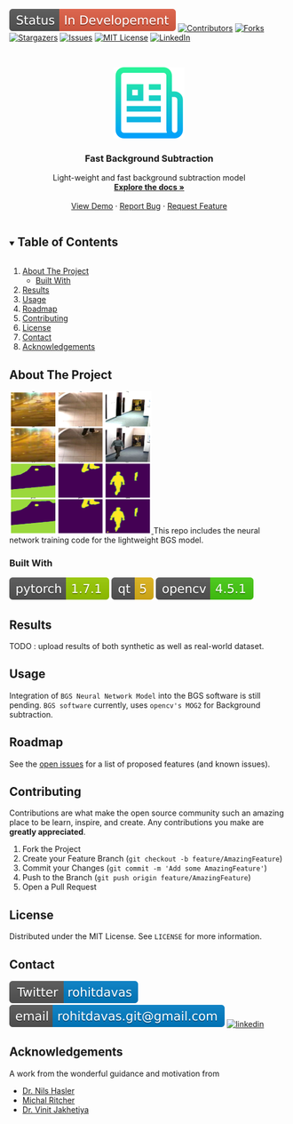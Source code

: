 <!-- PROJECT SHIELDS -->
<!--
*** I'm using markdown "reference style" links for readability.
*** Reference links are enclosed in brackets [ ] instead of parentheses ( ).
*** See the bottom of this document for the declaration of the reference variables
*** for contributors-url, forks-url, etc. This is an optional, concise syntax you may use.
*** https://www.markdownguide.org/basic-syntax/#reference-style-links
-->
[![Status][developement-shield]][developement-shiled-url]
[![Contributors][contributors-shield]][contributors-url]
[![Forks][forks-shield]][forks-url]
[![Stargazers][stars-shield]][stars-url]
[![Issues][issues-shield]][issues-url]
[![MIT License][license-shield]][license-url]
[![LinkedIn][linkedin-shield]][linkedin-url]


<!-- PROJECT LOGO -->
<br />
<p align="center">
  <a href="https://github.com/rohitdavas/fast-background-subtraction">
    <img src="images/logo.png" alt="Logo">
  </a>

  <h3 align="center">Fast Background Subtraction</h3>

  <p align="center">
    Light-weight and fast background subtraction model 
    <br />
    <a href="https://rohitdavas.github.io/projects/Fast-Background-Subtraction.html"><strong>Explore the docs »</strong></a>
    <br />
    <br />
    <a href="https://github.com/rohitdavas/fast-background-subtraction">View Demo</a>
    ·
    <a href="https://github.com/rohitdavas/fast-background-subtraction/issues">Report Bug</a>
    ·
    <a href="https://github.com/rohitdavas/fast-background-subtraction/issues">Request Feature</a>
  </p>
</p>


<!-- TABLE OF CONTENTS -->
<details open="open">
  <summary><h2 style="display: inline-block">Table of Contents</h2></summary>
  <ol>
    <li>
      <a href="#about-the-project">About The Project</a>
      <ul>
        <li><a href="#built-with">Built With</a></li>
      </ul>
    </li>
   <li><a href="#results"> Results </a> </li>
    <li><a href="#usage">Usage</a></li>
    <li><a href="#roadmap">Roadmap</a></li>
    <li><a href="#contributing">Contributing</a></li>
    <li><a href="#license">License</a></li>
    <li><a href="#contact">Contact</a></li>
    <li><a href="#acknowledgements">Acknowledgements</a></li>
  </ol>
</details>



<!-- ABOUT THE PROJECT -->
## About The Project
<a href="https://github.com/rohitdavas/fast-background-subtraction">
    <img src="../images/project_logo.png" alt="project image" width="256" height="256">
</a>
This repo includes the neural network training code for the lightweight BGS model. 

### Built With
[![PyTorch][pytorch-shield]][pytorch-shield-url] [![Qt5][qt-shield]][qt-shield-url] [![OpenCV][opencv-shield]][opencv-shield-url]

## Results
TODO : upload results of both synthetic as well as real-world dataset.
<!-- USAGE EXAMPLES -->
## Usage
Integration of `BGS Neural Network Model` into the BGS software is still pending. `BGS software` currently, uses
`opencv's MOG2` for Background subtraction. 

<!-- ROADMAP -->
## Roadmap

See the [open issues](https://github.com/rohitdavas/Fast-Background-Subtraction/issues) for a list of proposed features (and known issues).



<!-- CONTRIBUTING -->
## Contributing

Contributions are what make the open source community such an amazing place to be learn, inspire, and create. Any contributions you make are **greatly appreciated**.

1. Fork the Project
2. Create your Feature Branch (`git checkout -b feature/AmazingFeature`)
3. Commit your Changes (`git commit -m 'Add some AmazingFeature'`)
4. Push to the Branch (`git push origin feature/AmazingFeature`)
5. Open a Pull Request



<!-- LICENSE -->
## License

Distributed under the MIT License. See `LICENSE` for more information.



<!-- CONTACT -->
## Contact
[![twitter][twitter-shield]][twitter-shield-url]
[![email][email-shield]][email-shield-url]
[![linkedin][linkedin-shield]][linkedin-url]

<!-- ACKNOWLEDGEMENTS -->
## Acknowledgements
A work from the wonderful guidance and motivation from 
* [Dr. Nils Hasler](https://www.linkedin.com/in/nils-hasler-91734a12/)
* [Michal Ritcher](https://www.linkedin.com/in/michal-richter-595661154/)
* [Dr. Vinit Jakhetiya](https://www.linkedin.com/in/vinit-jakhetiya-ph-d-b2450a80/?originalSubdomain=in)


<!-- MARKDOWN LINKS & IMAGES -->
<!-- https://www.markdownguide.org/basic-syntax/#reference-style-links -->
[contributors-shield]: https://img.shields.io/github/contributors/rohitdavas/fast-background-subtraction.svg?style=for-the-badge
[contributors-url]: https://github.com/rohitdavas/fast-background-subtraction/graphs/contributors
[forks-shield]: https://img.shields.io/github/forks/rohitdavas/fast-background-subtraction.svg?style=for-the-badge
[forks-url]: https://github.com/rohitdavas/fast-background-subtraction/network/members
[stars-shield]: https://img.shields.io/github/stars/rohitdavas/fast-background-subtraction.svg?style=for-the-badge
[stars-url]: https://github.com/rohitdavas/fast-background-subtraction/stargazers
[issues-shield]: https://img.shields.io/github/issues/rohitdavas/fast-background-subtraction.svg?style=for-the-badge
[issues-url]: https://github.com/rohitdavas/fast-background-subtraction/issues
[license-shield]: https://img.shields.io/github/license/rohitdavas/fast-background-subtraction.svg?style=for-the-badge
[license-url]: https://github.com/rohitdavas/repo/blob/master/LICENSE
[linkedin-shield]: https://img.shields.io/badge/-LinkedIn-black.svg?style=for-the-badge&logo=linkedin&colorB=555
[linkedin-url]: https://linkedin.com/in/rohit-davas
[developement-shield]:../images/Under_Developement.svg
[developement-shiled-url]:https://github.com/rohitdavas/fast-background-subtraction
[pytorch-shield]:../images/pytorch_shield.svg
[opencv-shield]:../images/opencv_shield.svg
[qt-shield]:../images/qt_shield.svg
[pytorch-shield-url]:https://pytorch.org/
[qt-shield-url]:https://www.qt.io/
[opencv-shield-url]:https://opencv.org
[twitter-shield]:../images/Twitter_shield.svg
[twitter-shield-url]:https://twitter.com/rohitdavas
[email-shield]:../images/email_shield.svg
[email-shield-url]:https://rohitdavas.github.io/